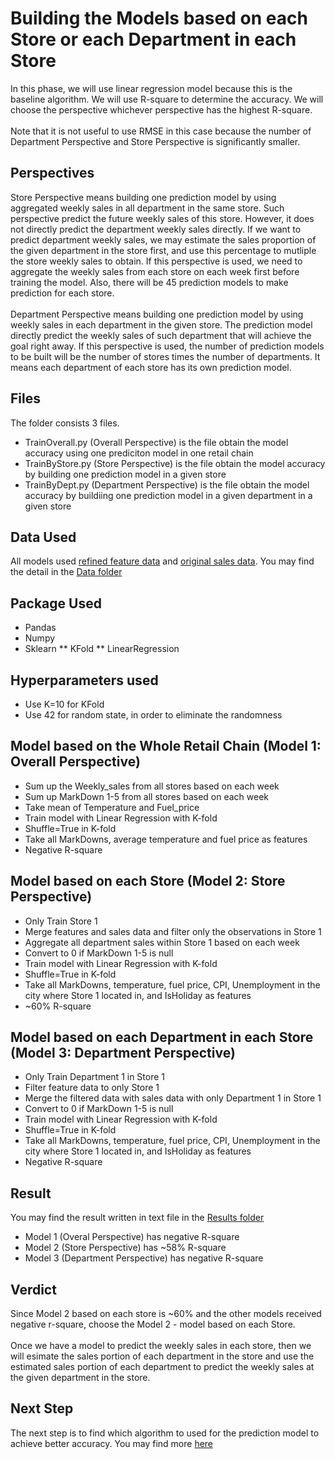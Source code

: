 # Building the Models based on each Store or each Department in each Store
In this phase, we will use linear regression model because this is the baseline algorithm. We will use R-square to determine the accuracy. We will choose the perspective whichever perspective has the highest R-square.
<br><br>
Note that it is not useful to use RMSE in this case because the number of Department Perspective and Store Perspective is significantly smaller.

## Perspectives
Store Perspective means building one prediction model by using aggregated weekly sales in all department in the same store. Such perspective predict the future weekly sales of this store. However, it does not directly predict the department weekly sales directly. If we want to predict department weekly sales, we may estimate the sales proportion of the given department in the store first, and use this percentage to mutliple the store weekly sales to obtain. If this perspective is used, we need to aggregate the weekly sales from each store on each week first before training the model. Also, there will be 45 prediction models to make prediction for each store.
<br><br>
Department Perspective means building one prediction model by using weekly sales in each department in the given store. The prediction model directly predict the weekly sales of such department that will achieve the goal right away. If this perspective is used, the number of prediction models to be built will be the number of stores times the number of departments. It means each department of each store has its own prediction model.

## Files
The folder consists 3 files.
<ul>
	<li> TrainOverall.py (Overall Perspective) is the file obtain the model accuracy using one prediciton model in one retail chain</li>
	<li> TrainByStore.py (Store Perspective) is the file obtain the model accuracy by building one prediction model in a given store </li>
	<li> TrainByDept.py (Department Perspective) is the file obtain the model accuracy by buildiing one prediction model in a given department in a given store</li>
</ul>

## Data Used
All models used [refined feature data](../../Data/Refined/features_dataset_refined.csv) and [original sales data](../../Data/Oringinal/features_dataset.csv). You may find the detail in the [Data folder](../../Data)

## Package Used
* Pandas
* Numpy
* Sklearn
** KFold
** LinearRegression

## Hyperparameters used
* Use K=10 for KFold
* Use 42 for random state, in order to eliminate the randomness

## Model based on the Whole Retail Chain (Model 1: Overall Perspective)
* Sum up the Weekly_sales from all stores based on each week
* Sum up MarkDown 1-5 from all stores based on each week
* Take mean of Temperature and Fuel_price
* Train model with Linear Regression with K-fold
* Shuffle=True in K-fold
* Take all MarkDowns, average temperature and fuel price as features
* Negative R-square

## Model based on each Store (Model 2: Store Perspective)
* Only Train Store 1
* Merge features and sales data and filter only the observations in Store 1
* Aggregate all department sales within Store 1 based on each week
* Convert to 0 if MarkDown 1-5 is null
* Train model with Linear Regression with K-fold
* Shuffle=True in K-fold
* Take all MarkDowns, temperature, fuel price, CPI, Unemployment in the city where Store 1 located in, and IsHoliday  as features
* ~60% R-square


## Model based on each Department in each Store (Model 3: Department Perspective)
* Only Train Department 1 in Store 1
* Filter feature data to only Store 1
* Merge the filtered data with sales data with only Department 1 in Store 1
* Convert to 0 if MarkDown 1-5 is null
* Train model with Linear Regression with K-fold
* Shuffle=True in K-fold
* Take all MarkDowns, temperature, fuel price, CPI, Unemployment in the city where Store 1 located in, and IsHoliday  as features
* Negative R-square

## Result
You may find the result written in text file in the [Results folder](Results)
* Model 1 (Overal Perspective) has negative R-square
* Model 2 (Store Perspective) has ~58% R-square
* Model 3 (Department Perspective) has negative R-square

## Verdict
Since Model 2 based on each store is ~60% and the other models received negative r-square, choose the Model 2 - model based on each Store.
<br><br>
Once we have a model to predict the weekly sales in each store, then we will esimate the sales portion of each department in the store and use the estimated sales portion of each department to predict the weekly sales at the given department in the store.

## Next Step
The next step is to find which algorithm to used for the prediction model to achieve better accuracy. You may find more [here](../ModelSelection)